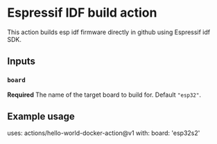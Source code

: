 # Espressif IDF build action

This action builds esp idf firmware directly in github using Espressif idf SDK.

## Inputs

### `board`

**Required** The name of the target board to build for. Default `"esp32"`.

## Example usage

uses: actions/hello-world-docker-action@v1
with:
  board: 'esp32s2'
